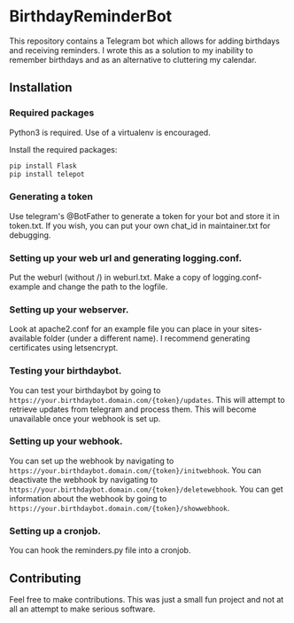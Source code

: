# BirthdayReminderBot

This repository contains a Telegram bot which allows for adding birthdays and receiving reminders. I wrote this as a solution to my inability to remember birthdays and as an alternative to cluttering my calendar.

## Installation

### Required packages

Python3 is required. Use of a virtualenv is encouraged. 

Install the required packages:

```bash
pip install Flask
pip install telepot
```

### Generating a token

Use telegram's @BotFather to generate a token for your bot and store it in token.txt.
If you wish, you can put your own chat_id in maintainer.txt for debugging.

### Setting up your web url and generating logging.conf.

Put the weburl (without /) in weburl.txt. Make a copy of logging.conf-example and change the path to the logfile.

### Setting up your webserver.

Look at apache2.conf for an example file you can place in your sites-available folder (under a different name). I recommend generating certificates using letsencrypt.

### Testing your birthdaybot.

You can test your birthdaybot by going to `https://your.birthdaybot.domain.com/{token}/updates`. This will attempt to retrieve updates from telegram and process them. This will become unavailable once your webhook is set up.

### Setting up your webhook.

You can set up the webhook by navigating to `https://your.birthdaybot.domain.com/{token}/initwebhook`.
You can deactivate the webhook by navigating to `https://your.birthdaybot.domain.com/{token}/deletewebhook`.
You can get information about the webhook by going to `https://your.birthdaybot.domain.com/{token}/showwebhook`.

### Setting up a cronjob.

You can hook the reminders.py file into a cronjob.

## Contributing

Feel free to make contributions. This was just a small fun project and not at all an attempt to make serious software.
